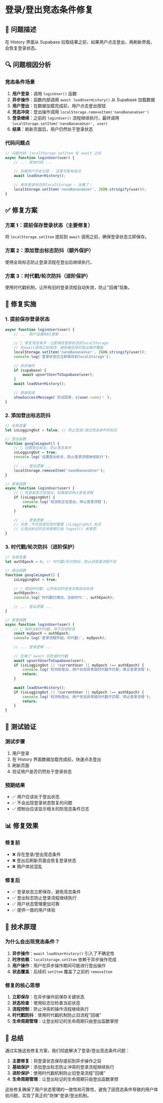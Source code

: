 # 登录/登出竞态条件修复

## 🚨 问题描述

在 History 界面从 Supabase 拉取结果之前，如果用户点击登出，再刷新界面，会恢复登录状态。

## 🔍 问题根因分析

### **竞态条件场景**
1. **用户登录**：调用 `loginUser()` 函数
2. **异步操作**：函数内部调用 `await loadUserHistory()` 从 Supabase 加载数据
3. **用户登出**：在数据加载完成前，用户点击登出按钮
4. **竞态冲突**：登出操作调用 `localStorage.removeItem('nanoBananaUser')`
5. **登录继续**：之前的 `loginUser()` 流程继续执行，最终调用 `localStorage.setItem('nanoBananaUser', user)`
6. **结果**：刷新页面后，用户仍然处于登录状态

### **代码问题点**
```javascript
// 问题代码：localStorage.setItem 在 await 之后
async function loginUser(user) {
    // ... 其他代码 ...
    
    // 加载用户历史记录 - 这里可能有延迟
    await loadUserHistory();
    
    // 保存登录状态到localStorage - 太晚了！
    localStorage.setItem('nanoBananaUser', JSON.stringify(user));
}
```

## ✅ 修复方案

### **方案 1：提前保存登录状态（主要修复）**
将 `localStorage.setItem` 提前到 `await` 调用之前，确保登录状态立即保存。

### **方案 2：添加登出标志防抖（额外保护）**
使用全局标志防止登录流程在登出后继续执行。

### **方案 3：时代戳/轮次防抖（进阶保护）**
使用时代戳机制，让所有旧的登录流程自动失效，防止"回魂"现象。

## 🔧 修复实施

### **1. 提前保存登录状态**
```javascript
async function loginUser(user) {
    // ... 用户设置和UI更新 ...
    
    // 🚀 修复竞态条件：立即保存登录状态到localStorage
    // 在await调用之前保存，避免被后续的登出操作覆盖
    localStorage.setItem('nanoBananaUser', JSON.stringify(user));
    console.log('登录状态已立即保存到localStorage');
    
    // 异步操作
    if (supabase) {
        await upsertUserToSupabase(user);
    }
    await loadUserHistory();
    
    // 登录完成
    showSuccessMessage(`欢迎回来，${user.name}！`);
}
```

### **2. 添加登出标志防抖**
```javascript
// 全局变量
let isLoggingOut = false; // 防止登录/登出竞态条件的标志

// 登出函数
function googleLogout() {
    // 🚀 设置登出标志，防止竞态条件
    isLoggingOut = true;
    console.log('设置登出标志，防止登录流程继续执行');
    
    // ... 登出逻辑 ...
    localStorage.removeItem('nanoBananaUser');
}

// 登录函数
async function loginUser(user) {
    // 🚀 检查是否正在登出，如果是则停止登录流程
    if (isLoggingOut) {
        console.log('检测到正在登出，停止登录流程');
        return;
    }
    
    // ... 登录逻辑 ...
    // 注意：不在登录完成时重置 isLoggingOut 标志
    // 让登出标记的生命周期只由 logout() 来掌控
}
```

### **3. 时代戳/轮次防抖（进阶保护）**
```javascript
// 全局变量
let authEpoch = 0; // 时代戳/轮次防抖，防止旧登录流程干扰

// 登出函数
function googleLogout() {
    isLoggingOut = true;
    
    // 🚀 增加时代戳，让所有旧的登录流程自动失效
    authEpoch++;
    console.log('时代戳已增加，当前时代:', authEpoch);
    
    // ... 登出逻辑 ...
}

// 登录函数
async function loginUser(user) {
    // 🚀 保存当前时代戳，用于后续检查
    const myEpoch = authEpoch;
    console.log('登录流程开始，时代戳:', myEpoch);
    
    // ... 登录逻辑 ...
    
    // 在每个 await 后检查时代戳
    await upsertUserToSupabase(user);
    if (isLoggingOut || !currentUser || myEpoch !== authEpoch) {
        console.log('检测到登出、用户状态异常或时代戳不匹配，停止登录流程');
        return;
    }
    
    await loadUserHistory();
    if (isLoggingOut || !currentUser || myEpoch !== authEpoch) {
        console.log('检测到登出、用户状态异常或时代戳不匹配，停止登录流程');
        return;
    }
}
```

## 🧪 测试验证

### **测试步骤**
1. 用户登录
2. 在 History 界面数据加载完成前，快速点击登出
3. 刷新页面
4. 验证用户是否仍然处于登录状态

### **预期结果**
- ✅ 用户应该处于登出状态
- ✅ 不会出现登录状态恢复的问题
- ✅ 控制台应该显示相关的防竞态条件日志

## 📊 修复效果

### **修复前**
- ❌ 存在登录/登出竞态条件
- ❌ 登出后刷新页面会恢复登录状态
- ❌ 用户体验混乱

### **修复后**
- ✅ 登录状态立即保存，避免竞态条件
- ✅ 登出标志防止登录流程继续执行
- ✅ 用户状态管理更加可靠
- ✅ 提供一致的用户体验

## 🔮 技术原理

### **为什么会出现竞态条件？**
1. **异步操作**：`await loadUserHistory()` 引入了不确定性
2. **时序依赖**：`localStorage.setItem` 依赖于异步操作完成
3. **用户操作**：用户在异步操作期间可能进行登出操作
4. **状态覆盖**：后续的 `setItem` 覆盖了之前的 `removeItem`

### **修复的核心思想**
1. **立即保存**：在异步操作前保存关键状态
2. **状态检查**：使用标志位检查当前状态
3. **流程控制**：防止冲突的操作流程继续执行
4. **时代戳防抖**：使用时代戳机制防止旧流程"回魂"
5. **生命周期管理**：让登出标记的生命周期只由登出函数掌控

## 📝 总结

通过实施这些修复方案，我们彻底解决了登录/登出竞态条件问题：

1. **主要修复**：将登录状态保存提前到异步操作之前
2. **基础保护**：添加登出标志防止冲突的登录流程继续执行
3. **进阶保护**：使用时代戳机制防止旧登录流程"回魂"
4. **生命周期管理**：让登出标记的生命周期只由登出函数掌控

这些修复确保了用户状态管理的一致性和可靠性，避免了因竞态条件导致的用户体验问题，实现了真正的"防弹"登录/登出机制。
